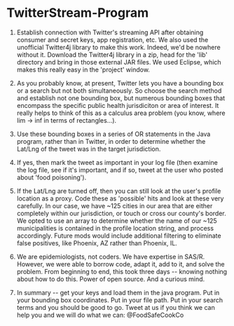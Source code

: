 # TwitterStream-Program

1. Establish connection with Twitter's streaming API after obtaining consumer and secret keys, app registration, etc. We also used the unofficial Twitter4j library to make this work.  Indeed, we'd be nowhere without it. Download the Twitter4j library in a zip, head for the 'lib' directory and bring in those external JAR files. We used Eclipse, which makes this really easy in the 'project' window.

2. As you probably know, at present, Twitter lets you have a bounding box or a search but not both simultaneously. So choose      the search method and establish not one bounding box, but numerous bounding boxes that encompass the specific public health    jurisdiciton or area of interest.  It really helps to think of this as a calculus area problem (you know, where lim -> inf     in terms of rectangles...). 
   
3. Use these bounding boxes in a series of OR statements in the Java program, rather than in Twitter, in order to determine
   whether the Lat/Lng of the tweet was in the target jurisdiction. 
   
4. If yes, then mark the tweet as important in your log file (then examine the log file, see if it's important, and if so,        tweet at the user who posted about 'food poisoning').
   
5. If the Lat/Lng are turned off, then you can still look at the user's profile location as a proxy. Code these as 'possible' hits and
   look at these very carefully. In our case, we have ~125 cities in our area that are either completely within our jurisdiction, 
   or touch or cross our county's border. We opted to use an array to determine whether the name of our ~125 municipalities is contained 
   in the profile location string, and process accordingly. Future mods would include additional filtering to eliminate false positives, like Phoenix, AZ rather than Phoenix, IL. 
   
6. We are epidemiologists, not coders. We have expertise in SAS/R. However, we were able to borrow code, adapt it, add to it, 
   and solve the problem. From beginning to end, this took three days -- knowing nothing about how to do this. Power of open source. And a curious mind.
  
7. In summary -- get your keys and load them in the java program. Put in your bounding box coordinates. Put in your file path. Put in 
   your search terms and you should be good to go. Tweet at us if you think we can help you and we will do what we can: @FoodSafeCookCo
   
